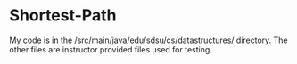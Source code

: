 # Shortest-Path

My code is in the /src/main/java/edu/sdsu/cs/datastructures/ directory.
The other files are instructor provided files used for testing.

